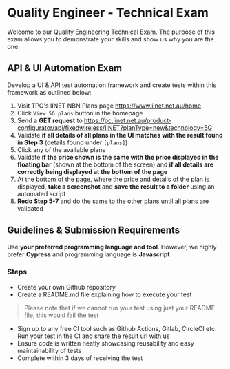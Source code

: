 # Quality Engineer - Technical Exam

Welcome to our Quality Engineering Technical Exam. The purpose of this exam allows you to demonstrate your skills and show us why you are the one.

## API & UI Automation Exam

Develop a UI & API test automation framework and create tests within this framework as outlined below:

1. Visit TPG's IINET NBN Plans page https://www.iinet.net.au/home
2. Click `View 5G plans` button in the homepage
3. Send a **GET request** to https://pc.iinet.net.au/product-configurator/api/fixedwireless/IINET?planType=new&technology=5G
4. Validate **if all details of all plans in the UI matches with the result found in Step 3** (details found under `[plans]`)
5. Click any of the available plans
6. Validate **if the price shown is the same with the price displayed in the floating bar** (shown at the bottom of the screen) and **if all details are correctly being displayed at the bottom of the page**
7. At the bottom of the page, where the price and details of the plan is displayed, **take a screenshot** and **save the result to a folder** using an automated script
8. **Redo Step 5-7** and do the same to the other plans until all plans are validated


## Guidelines & Submission Requirements

Use **your preferred programming language and tool**. However, we highly prefer **Cypress** and programming language is **Javascript** 

### Steps

- Create your own Github repository
- Create a README.md file explaining how to execute your test 
>Please note that if we cannot run your test using just your README file, this would fail the test
- Sign up to any free CI tool such as Github Actions, Gitlab, CircleCI etc. Run your test in the CI and share the result url with us
- Ensure code is written neatly showcasing reusability and easy maintainability of tests
- Complete within 3 days of receiving the test
